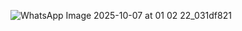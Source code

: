 ![WhatsApp Image 2025-10-07 at 01 02 22_031df821](https://github.com/user-attachments/assets/4a95cb1d-7d1e-432f-bce8-07c694bbd78e)
